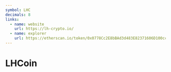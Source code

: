 ```yaml
---
symbol: LHC
decimals: 8
links:
  - name: website
    url: https://lh-crypto.io/
  - name: explorer
    url: https://etherscan.io/token/0x0778Cc2E8bBAd3d483E82371606D100cc8604522
---
```


# LHCoin
